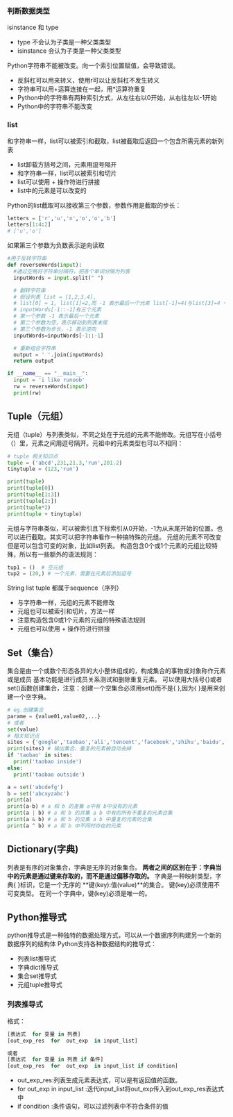 ### 判断数据类型
isinstance 和 type 
* type 不会认为子类是一种父类类型
* isinstance 会认为子类是一种父类类型

Python字符串不能被改变。向一个索引位置赋值，会导致错误。
* 反斜杠可以用来转义，使用r可以让反斜杠不发生转义
* 字符串可以用+运算连接在一起，用*运算符重复
* Python中的字符串有两种索引方式，从左往右以0开始，从右往左以-1开始
* Python中的字符串不能改变

### list
和字符串一样，list可以被索引和截取，list被截取后返回一个包含所需元素的新列表
* list卸载方括号之间，元素用逗号隔开
* 和字符串一样，list可以被索引和切片
* list可以使用 + 操作符进行拼接
* list中的元素是可以改变的

Python的list截取可以接收第三个参数，参数作用是截取的步长：
````python
letters = ['r','u','n','o','o','b']
letters[1:4:2]
# ['u','o']
````
如果第三个参数为负数表示逆向读取
````python
#用于反转字符串
def reverseWords(input):
  #通过空格将字符串分隔符，把各个单词分隔为列表
  inputWords = input.split(" ")

  # 翻转字符串
  # 假设列表 list = [1,2,3,4],
  # list[0] = 1, list[1]=2,而 -1 表示最后一个元素 list[-1]=4(与list[3]=4 一样）
  # inputWords[-1::-1]有三个元素
  # 第一个参数 -1 表示最后一个元素
  # 第二个参数为空，表示移动到列表末尾
  # 第三个参数为步长，-1 表示逆向
  inputWords=inputWords[-1::-1]

  # 重新组合字符串
  output = ' '.join(inputWords)
  return output

if __name__ == "__main__":
  input = 'i like runoob'
  rw = reverseWords(input)
  print(rw)
````

## Tuple（元组）
元组（tuple）与列表类似，不同之处在于元组的元素不能修改。元组写在小括号（）里，元素之间用逗号隔开。元祖中的元素类型也可以不相同：
````python
# tuple 相关知识点
tuple = ('abcd',231,21.3,'run',201.2)
tinytuple = (123,'run')

print(tuple)
print(tuple[0])
print(tuple[1:3])
print(tuple[2:])
print(tuple*2)
print(tuple + tinytuple)
````
元组与字符串类似，可以被索引且下标索引从0开始，-1为从末尾开始的位置。也可以进行截取。其实可以把字符串看作一种搞特殊的元组。
元组的元素不可改变
但是可以包含可变的对象，比如list列表。
构造包含0个或1个元素的元组比较特殊，所以有一些额外的语法规则：
````python
tup1 = ()  # 空元组
tup2 = (20,) # 一个元素，需要在元素后添加逗号
````

String list tuple 都属于sequence（序列）
* 与字符串一样，元组的元素不能修改
* 元组也可以被索引和切片，方法一样
* 注意构造包含0或1个元素的元组的特殊语法规则 
* 元组也可以使用 + 操作符进行拼接

## Set（集合）
集合是由一个或数个形态各异的大小整体组成的，构成集合的事物或对象称作元素或是成员
基本功能是进行成员关系测试和删除重复元素。
可以使用大括号{}或者set()函数创建集合，注意：创建一个空集合必须用set()而不是{ },因为{ }是用来创建一个空字典。

````python
# eg.创建集合
parame = {value01,value02,...}
# 或者
set(value)
# 相关知识点
sites = {'google','taobao','ali','tencent','facebook','zhihu','baidu','taobao'}
print(sites) # 输出集合，重复的元素被自动去掉
if 'taobao' in sites:
  print('taobao inside')
else:
  print('taobao outside')

a = set('abcdefg')
b = set('abcxyzabc')
print(a)
print(a-b) # a 和 b 的差集 a中有 b中没有的元素
print(a | b) # a 和 b 的并集 a b 中有的所有不重复的元素合集
print(a & b) # a 和 b 的交集 a b 中重复的元素的合集
print(a ^ b) # a 和 b 中不同时存在的元素
````
## Dictionary(字典)
列表是有序的对象集合，字典是无序的对象集合。
**两者之间的区别在于：字典当中的元素是通过键来存取的，而不是通过偏移存取的。**
字典是一种映射类型，字典{ }标识，它是一个无序的 **键(key):值(value)**的集合。
键(key)必须使用不可变类型。
在同一个字典中，键(key)必须是唯一的。

## Python推导式
python推导式是一种独特的数据处理方式，可以从一个数据序列构建另一个新的数据序列的结构体
Python支持各种数据结构的推导式：
* 列表list推导式
* 字典dict推导式
* 集合set推导式
* 元组tuple推导式

### 列表推导式
格式：
````python
[表达式  for 变量 in 列表]
[out_exp_res  for  out_exp  in input_list]

或者
[表达式  for 变量 in 列表 if 条件]
[out_exp_res  for  out_exp  in input_list if condition]
````
* out_exp_res:列表生成元素表达式，可以是有返回值的函数。
* for out_exp in input_list :迭代input_list将out_exp传入到out_exp_res表达式中
* if condition :条件语句，可以过滤列表中不符合条件的值

````python 

````


